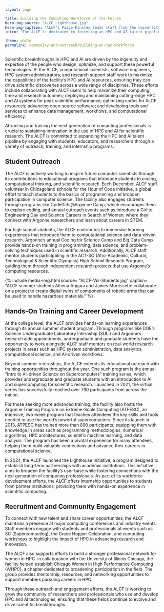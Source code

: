 ```yaml
---
layout: page

title: Building the Computing Workforce of the Future
hero-img-source: "ALCF_Lighthouse.jpg"
hero-img-caption: "ALCF's Paige Kinsley leads staff from the University of Chicago's Research Computing Center on a tour of the lab through the ALCF Lighthouse Initiative."
intro: "The ALCF is dedicated to fostering an HPC and AI talent pipeline by engaging with the community of students, educators, and researchers through outreach, training, and internship opportunities."

theme: white
permalink: community-and-outreach/building-an-hpc-workforce
---
```



Scientific breakthroughs in HPC and AI are driven by the ingenuity and expertise of the people who design, optimize, and support these powerful technologies. At the ALCF, computational scientists, software engineers, HPC system administrators, and research support staff work to maximize the capabilities of the facility’s HPC and AI resources, ensuring they can drive scientific discoveries across a wide range of disciplines. These efforts include collaborating with ALCF users to help maximize their computing time and research outcomes; deploying and maintaining cutting-edge HPC and AI systems for peak scientific performance; optimizing codes for ALCF resources; advancing open-source software; and developing tools and services to enhance data management, workflows, and computational efficiency.

Attracting and training the next generation of computing professionals is crucial to sustaining innovation in the use of HPC and AI for scientific research. The ALCF is committed to expanding the HPC and AI talent pipeline by engaging with students, educators, and researchers through a variety of outreach, training, and internship programs.


## Student Outreach

The ALCF is actively working to inspire future computer scientists through its contributions to educational programs that introduce students to coding, computational thinking, and scientific research. Each December, ALCF staff volunteer in Chicagoland schools for the Hour of Code initiative, a global effort to teach students to the basics of programming and broaden participation in computer science. The facility also engages students through programs like CodeGirls@Argonne Camp, which encourages them to explore coding, and annual outreach events such as Introduce a Girl to Engineering Day and Science Careers in Search of Women, where they connect with Argonne researchers and learn about careers in STEM.

For high school students, the ALCF contributes to immersive learning experiences that introduce them to computational science and data-driven research. Argonne’s annual Coding for Science Camp and Big Data Camp provide hands-on training in programming, data science, and problem-solving techniques used in scientific research. Additionally, ALCF staff mentor students participating in the ACT-SO (Afro-Academic, Cultural, Technological & Scientific Olympics) High School Research Program, guiding them through independent research projects that use Argonne’s computing resources.

{% include media-img.html
   source= "ALCF-Vis-Students.jpg"
   caption= "ALCF summer students Athena Angara and James Morrissette collaborate on a project to create digital twins of components of robotic arms that can be used to handle hazardous materials."
%}


## Hands-On Training and Career Development

At the college level, the ALCF provides hands-on learning experiences through its annual summer student program. Through programs like DOE’s Science Undergraduate Laboratory Internship (SULI) and Argonne’s research aide appointments, undergraduate and graduate students have the opportunity to work alongside ALCF staff mentors on real-world research projects in areas such as HPC system administration, data analytics, computational science, and AI-driven workflows.

Beyond summer internships, the ALCF extends its educational outreach with training opportunities throughout the year. One such program is the annual "Intro to AI-driven Science on Supercomputers" training series, which provides undergraduate and graduate students with an introduction to AI and supercomputing for scientific research. Launched in 2021, the virtual series has successfully reached over 700 participants from across the nation.

For those seeking more advanced training, the facility also hosts the Argonne Training Program on Extreme-Scale Computing (ATPESC), an intensive, two-week program that teaches attendees the key skills and tools needed to use the world’s powerful supercomputers. Since its launch in 2013, ATPESC has trained more than 800 participants, equipping them with knowledge in areas such as programming methodologies, numerical algorithms, HPC architectures, scientific machine learning, and data analysis. The program has been a pivotal experience for many attendees, helping them build valuable connections and advance their careers in computational science.

In 2024, the ALCF launched the Lighthouse Initiative, a program designed to establish long-term partnerships with academic institutions. This initiative aims to broaden the facility’s user base while fostering connections with the next generation of computing professionals. As part of its workforce development efforts, the ALCF offers internship opportunities to students from partner institutions, providing them with hands-on experience in scientific computing.


## Recruitment and Community Engagement

To connect with new talent and share career opportunities, the ALCF maintains a presence at major computing conferences and industry events. Staff members engage with students and professionals at events such as SC (Supercomputing), the Grace Hopper Celebration, and computing workshops to highlight the impact of HPC in advancing research and innovation.

The ALCF also supports efforts to build a stronger professional network for women in HPC. In collaboration with the University of Illinois Chicago, the facility helped establish Chicago Women in High Performance Computing (WHPC), a chapter dedicated to broadening participation in the field. The group provides mentorship, resources, and networking opportunities to support members pursuing careers in HPC.

Through these outreach and engagement efforts, the ALCF is working to grow the community of researchers and professionals who use and develop HPC and AI technologies, ensuring that these fields continue to evolve and drive scientific breakthroughs.

